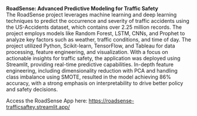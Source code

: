 **RoadSense: Advanced Predictive Modeling for Traffic Safety**  
The RoadSense project leverages machine learning and deep learning techniques to predict the occurrence and severity of traffic accidents using the US-Accidents dataset, which contains over 2.25 million records. The project employs models like Random Forest, LSTM, CNNs, and Prophet to analyze key factors such as weather, traffic conditions, and time of day. The project utilized Python, Scikit-learn, TensorFlow, and Tableau for data processing, feature engineering, and visualization. With a focus on actionable insights for traffic safety, the application was deployed using Streamlit, providing real-time predictive capabilities. In-depth feature engineering, including dimensionality reduction with PCA and handling class imbalance using SMOTE, resulted in the model achieving 86% accuracy, with a strong emphasis on interpretability to drive better policy and safety decisions.

Access the RoadSense App here: https://roadsense-trafficsaftey.streamlit.app/
